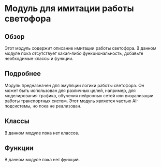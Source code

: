 # Модуль для имитации работы светофора

## Обзор

Этот модуль содержит описание имитации работы светофора. В данном модуле пока отсутствует какая-либо функциональность, добавьте необходимые классы и функции.

## Подробнее

Модуль предназначен для эмуляции логики работы светофора. Он может быть использован для различных целей, например, для моделирования трафика, обучения нейронных сетей или визуализации работы транспортных систем.  Этот модуль является частью AI-подсистемы, но пока не реализован.

## Классы

В данном модуле пока нет классов.

## Функции

В данном модуле пока нет функций.